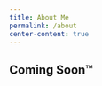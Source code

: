 ```yaml
---
title: About Me
permalink: /about
center-content: true
---
```


## Coming Soon™

<!-- This page tells you a little bit about me. -->
